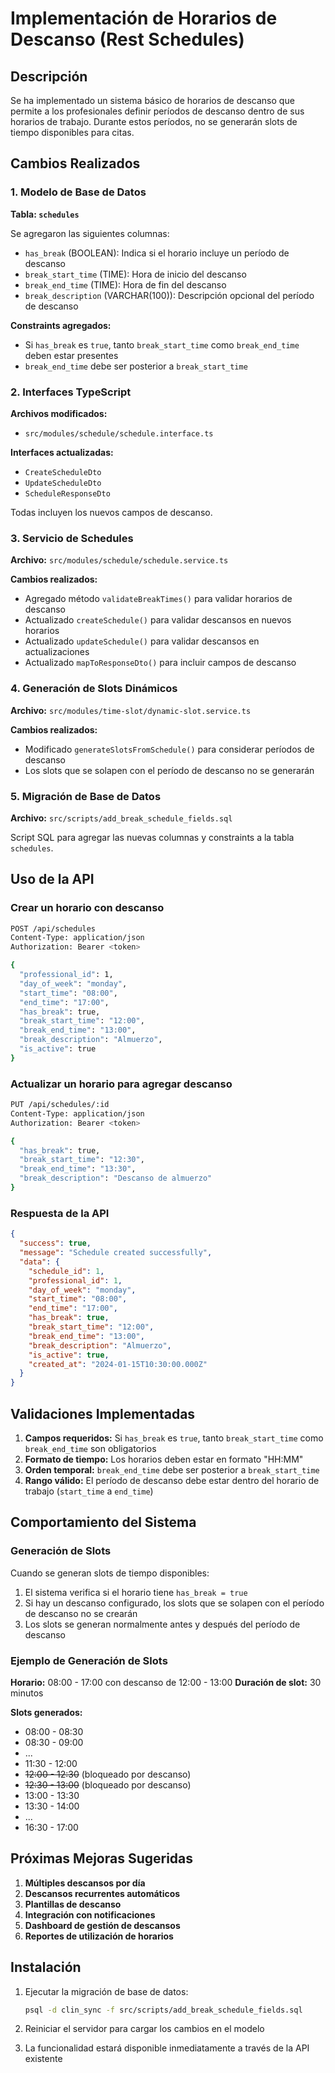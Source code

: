 # Implementación de Horarios de Descanso (Rest Schedules)

## Descripción

Se ha implementado un sistema básico de horarios de descanso que permite a los profesionales definir períodos de descanso dentro de sus horarios de trabajo. Durante estos períodos, no se generarán slots de tiempo disponibles para citas.

## Cambios Realizados

### 1. Modelo de Base de Datos

**Tabla: `schedules`**

Se agregaron las siguientes columnas:

- `has_break` (BOOLEAN): Indica si el horario incluye un período de descanso
- `break_start_time` (TIME): Hora de inicio del descanso
- `break_end_time` (TIME): Hora de fin del descanso
- `break_description` (VARCHAR(100)): Descripción opcional del período de descanso

**Constraints agregados:**
- Si `has_break` es `true`, tanto `break_start_time` como `break_end_time` deben estar presentes
- `break_end_time` debe ser posterior a `break_start_time`

### 2. Interfaces TypeScript

**Archivos modificados:**
- `src/modules/schedule/schedule.interface.ts`

**Interfaces actualizadas:**
- `CreateScheduleDto`
- `UpdateScheduleDto`
- `ScheduleResponseDto`

Todas incluyen los nuevos campos de descanso.

### 3. Servicio de Schedules

**Archivo:** `src/modules/schedule/schedule.service.ts`

**Cambios realizados:**
- Agregado método `validateBreakTimes()` para validar horarios de descanso
- Actualizado `createSchedule()` para validar descansos en nuevos horarios
- Actualizado `updateSchedule()` para validar descansos en actualizaciones
- Actualizado `mapToResponseDto()` para incluir campos de descanso

### 4. Generación de Slots Dinámicos

**Archivo:** `src/modules/time-slot/dynamic-slot.service.ts`

**Cambios realizados:**
- Modificado `generateSlotsFromSchedule()` para considerar períodos de descanso
- Los slots que se solapen con el período de descanso no se generarán

### 5. Migración de Base de Datos

**Archivo:** `src/scripts/add_break_schedule_fields.sql`

Script SQL para agregar las nuevas columnas y constraints a la tabla `schedules`.

## Uso de la API

### Crear un horario con descanso

```bash
POST /api/schedules
Content-Type: application/json
Authorization: Bearer <token>

{
  "professional_id": 1,
  "day_of_week": "monday",
  "start_time": "08:00",
  "end_time": "17:00",
  "has_break": true,
  "break_start_time": "12:00",
  "break_end_time": "13:00",
  "break_description": "Almuerzo",
  "is_active": true
}
```

### Actualizar un horario para agregar descanso

```bash
PUT /api/schedules/:id
Content-Type: application/json
Authorization: Bearer <token>

{
  "has_break": true,
  "break_start_time": "12:30",
  "break_end_time": "13:30",
  "break_description": "Descanso de almuerzo"
}
```

### Respuesta de la API

```json
{
  "success": true,
  "message": "Schedule created successfully",
  "data": {
    "schedule_id": 1,
    "professional_id": 1,
    "day_of_week": "monday",
    "start_time": "08:00",
    "end_time": "17:00",
    "has_break": true,
    "break_start_time": "12:00",
    "break_end_time": "13:00",
    "break_description": "Almuerzo",
    "is_active": true,
    "created_at": "2024-01-15T10:30:00.000Z"
  }
}
```

## Validaciones Implementadas

1. **Campos requeridos:** Si `has_break` es `true`, tanto `break_start_time` como `break_end_time` son obligatorios
2. **Formato de tiempo:** Los horarios deben estar en formato "HH:MM"
3. **Orden temporal:** `break_end_time` debe ser posterior a `break_start_time`
4. **Rango válido:** El período de descanso debe estar dentro del horario de trabajo (`start_time` a `end_time`)

## Comportamiento del Sistema

### Generación de Slots

Cuando se generan slots de tiempo disponibles:

1. El sistema verifica si el horario tiene `has_break = true`
2. Si hay un descanso configurado, los slots que se solapen con el período de descanso no se crearán
3. Los slots se generan normalmente antes y después del período de descanso

### Ejemplo de Generación de Slots

**Horario:** 08:00 - 17:00 con descanso de 12:00 - 13:00
**Duración de slot:** 30 minutos

**Slots generados:**
- 08:00 - 08:30
- 08:30 - 09:00
- ...
- 11:30 - 12:00
- ~~12:00 - 12:30~~ (bloqueado por descanso)
- ~~12:30 - 13:00~~ (bloqueado por descanso)
- 13:00 - 13:30
- 13:30 - 14:00
- ...
- 16:30 - 17:00

## Próximas Mejoras Sugeridas

1. **Múltiples descansos por día**
2. **Descansos recurrentes automáticos**
3. **Plantillas de descanso**
4. **Integración con notificaciones**
5. **Dashboard de gestión de descansos**
6. **Reportes de utilización de horarios**

## Instalación

1. Ejecutar la migración de base de datos:
   ```bash
   psql -d clin_sync -f src/scripts/add_break_schedule_fields.sql
   ```

2. Reiniciar el servidor para cargar los cambios en el modelo

3. La funcionalidad estará disponible inmediatamente a través de la API existente